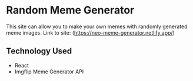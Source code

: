 # Random Meme Generator
This site can allow you to make your own memes with randomly generated meme images. 
Link to site: (https://neo-meme-generator.netlify.app/) 

## Technology Used
- React
- Imgflip Meme Generator API